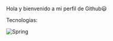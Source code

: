 Hola y bienvenido a mi perfil de Github😃

Tecnologias:

![Spring](https://svg2raster.fileformat.info/vlz.jsp?svg=%2Flogos%2Fspringio%2Fspringio-ar21.svg&width=100&height=0)


<!--
**GuidoNicolini/GuidoNicolini** is a ✨ _special_ ✨ repository because its `README.md` (this file) appears on your GitHub profile.

Here are some ideas to get you started:

- 🔭 I’m currently working on ...
- 🌱 I’m currently learning ...
- 👯 I’m looking to collaborate on ...
- 🤔 I’m looking for help with ...
- 💬 Ask me about ...
- 📫 How to reach me: ...
- 😄 Pronouns: ...
- ⚡ Fun fact: ...
-->
